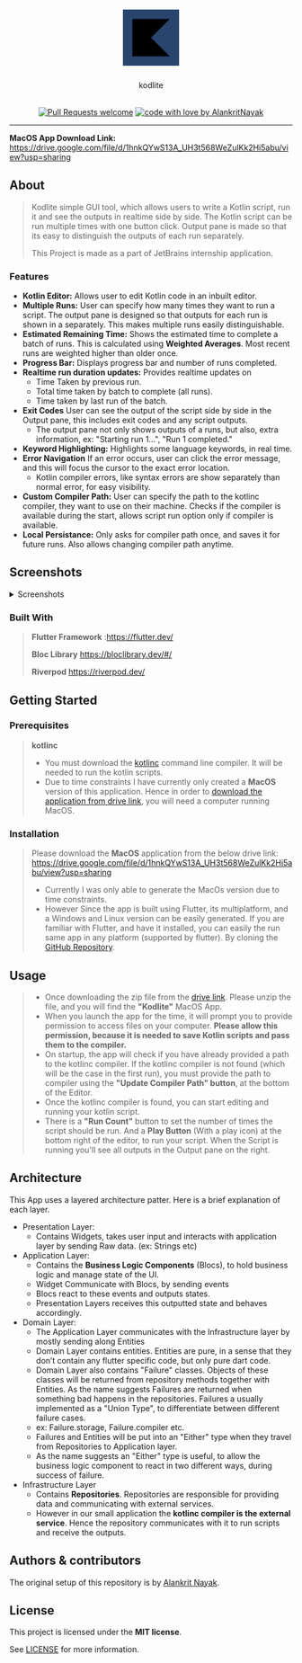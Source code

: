 <h1 align="center">
  <a href="https://github.com/AlankritNayak/Kodlite">
    <!-- Please provide path to your logo here -->
    <img src="docs/images/logo.png" alt="Logo" width="100" height="100">
  </a>
</h1>

<div align="center">
  kodlite
  <br />
 

</div>

<div align="center">
<br />


[![Pull Requests welcome](https://img.shields.io/badge/PRs-welcome-ff69b4.svg?style=flat-square)](https://github.com/AlankritNayak/AlankritNayak/Kodite/issues?q=is%3Aissue+is%3Aopen+label%3A%22help+wanted%22)
[![code with love by AlankritNayak](https://img.shields.io/badge/%3C%2F%3E%20with%20%E2%99%A5%20by-AlankritNayak-ff1414.svg?style=flat-square)](https://github.com/AlankritNayak)

</div>



---
**MacOS App Download Link:** 
https://drive.google.com/file/d/1hnkQYwS13A_UH3t568WeZulKk2Hi5abu/view?usp=sharing

## About

> Kodlite simple GUI tool, which allows users to write a Kotlin script, run it and see the outputs in realtime side by side. The Kotlin script can be run multiple times with one button click. Output pane is made so that its easy to distinguish the outputs of each run separately.
>
>This Project is made as a part of JetBrains internship application.

### Features
- **Kotlin Editor:** Allows user to edit Kotlin code in an inbuilt editor.
- **Multiple Runs:** User can specify how many times they want to run a script. The output pane is designed so that outputs for each run is shown in a separately. This makes multiple runs easily distinguishable.
- **Estimated Remaining Time:** Shows the estimated time to complete a batch of runs. This is calculated using **Weighted Averages**. Most recent runs are weighted higher than older once.
- **Progress Bar:** Displays progress bar and number of runs completed.
- **Realtime run duration updates:** Provides realtime updates on 
  - Time Taken by previous run.
  - Total time taken by batch to complete (all runs).
  - Time taken by last run of the batch.
- **Exit Codes** User can see the output of the script side by side in the Output pane, this includes exit codes and any script outputs. 
  - The output pane not only shows outputs of a runs, but also, extra information, ex: "Starting run 1...", "Run 1 completed." 
- **Keyword Highlighting:** Highlights some language keywords, in real time.
- **Error Navigation** If an error occurs, user can click the error message, and this will focus the cursor to the exact error location.
  - Kotlin compiler errors, like syntax errors are show separately than normal error, for easy visibility.
- **Custom Compiler Path:** User can specify the path to the kotlinc compiler, they want to use on their machine. Checks if the compiler is available during the start, allows script run option only if compiler is available.
- **Local Persistance:** Only asks for compiler path once, and saves it for future runs. Also allows changing compiler path anytime.


## Screenshots 
<details>
<summary>Screenshots</summary>
<br>



|                               Home Page                               |                               Example Output                               | 
| :-------------------------------------------------------------------: | :--------------------------------------------------------------------: |
| <img src="docs/images/home_page.png" title="Home Page" width="100%"> | <img src="docs/images/example_output.png" title="Example Output" width="100%"> | 

|                               Change Compiler                               |                               Check Compiler                               | 
| :-------------------------------------------------------------------: | :--------------------------------------------------------------------: |
| <img src="docs/images/update_kotlin_compiler.png" title="Change Compiler" width="100%"> | <img src="docs/images/check_compiler.png" title="Check Compiler" width="100%"> | 

</details>

### Built With

> **Flutter Framework** :https://flutter.dev/
> 
> **Bloc Library** https://bloclibrary.dev/#/
>
> **Riverpod** https://riverpod.dev/


## Getting Started

### Prerequisites

> **kotlinc**
> - You must download the [kotlinc](https://kotlinlang.org/docs/command-line.html#manual-install) command line compiler. It will be needed to run the kotlin scripts.
>  - Due to time constraints I have currently only created a **MacOS** version of this application. Hence in order to [download the application from drive link](https://drive.google.com/file/d/1hnkQYwS13A_UH3t568WeZulKk2Hi5abu/view?usp=sharing), you will need a computer running MacOS.

### Installation

>  Please download the **MacOS** application from the below drive link: 
> https://drive.google.com/file/d/1hnkQYwS13A_UH3t568WeZulKk2Hi5abu/view?usp=sharing
>
>- Currently I was only able to generate the MacOs version due to time constraints.
> - However Since the app is built using Flutter, its multiplatform, and a Windows and Linux version can be easily generated. If you are familiar with Flutter, and have it installed, you can easily the run same app in any platform (supported by flutter). By cloning the [GitHub Repository](https://github.com/AlankritNayak/Kodlite).

## Usage

> - Once downloading the zip file from the [drive link](https://drive.google.com/file/d/1hnkQYwS13A_UH3t568WeZulKk2Hi5abu/view?usp=sharing). Please unzip the file, and you will find the **"Kodlite"** MacOS App. 
> - When you launch the app for the time, it will prompt you to provide permission to access files on your computer. **Please allow this permission, because it is needed to save Kotlin scripts and pass them to the compiler.**
> - On startup, the app will check if you have already provided a path to the kotlinc compiler. If the kotlinc compiler is not found (which will be the case in the first run), you must provide the path to compiler using the **"Update Compiler Path" button**, at the bottom of the Editor.
> - Once the kotlinc compiler is found, you can start editing and running your kotlin script.
> - There is a **"Run Count"** button to set the number of times the script should be run. And a **Play Button** (With a play icon) at the bottom right of the editor, to run your script.
> When the Script is running you'll see all outputs in the Output pane on the right.
>

## Architecture
This App uses a layered architecture patter. Here is a brief explanation of each layer.
- Presentation Layer:
	- Contains Widgets, takes user input and interacts with application layer by sending Raw data. (ex: Strings etc)
 - Application Layer:
	 - Contains the **Business Logic Components** (Blocs), to hold business logic and manage state of the UI.
	- Widget Communicate with Blocs, by sending events
	- Blocs react to these events and outputs states.
	 - Presentation Layers receives this outputted state and behaves accordingly.
 - Domain Layer:
	 - The Application Layer communicates with the Infrastructure layer by mostly sending along Entities
	- Domain Layer contains entities. Entities are pure, in a sense that they don’t contain any flutter specific code, but only pure dart code.
	- Domain Layer also contains "Failure" classes. Objects of these classes will be returned from repository methods together with Entities.	As the name suggests Failures are returned when something bad happens in the repositories. Failures a usually implemented as a "Union Type", to differentiate between different failure cases.
	- ex: Failure.storage, Failure.compiler etc.
	-  Failures and Entities will be put into an "Either" type when they travel from Repositories to Application layer.
	-  As the name suggests an "Either" type is useful, to allow the business logic component to react in two different ways, during success of failure.
- Infrastructure Layer
	 - Contains **Repositories**. Repositories are responsible for providing data and communicating with external services.
	 - However in our small application the **kotlinc compiler is the external service**. Hence the repository communicates with it to run scripts and receive the outputs.
  

## Authors & contributors

The original setup of this repository is by [Alankrit Nayak](https://github.com/AlankritNayak).




## License

This project is licensed under the **MIT license**.

See [LICENSE](LICENSE) for more information.

